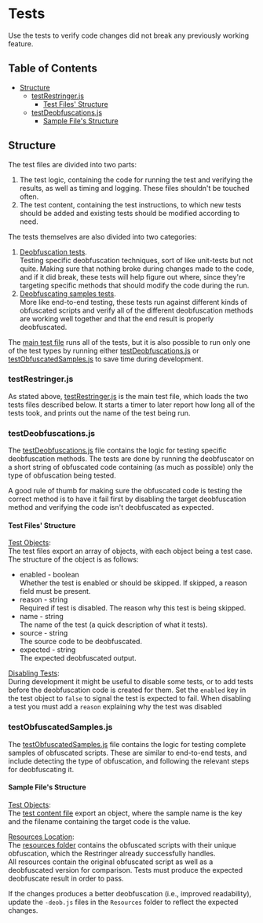 # Tests
Use the tests to verify code changes did not break any previously working feature. <br />

## Table of Contents
* [Structure](#structure)
  * [testRestringer.js](#testrestringerjs)
    * [Test Files' Structure](#test-files-structure)
  * [testDeobfuscations.js](#testdeobfuscationsjs)
    * [Sample File's Structure](#sample-files-structure)

## Structure
The test files are divided into two parts:
1. The test logic, containing the code for running the test and verifying the results, as well as timing and logging. These files shouldn't be touched often.
2. The test content, containing the test instructions, to which new tests should be added and existing tests should be modified according to need.

The tests themselves are also divided into two categories:
1. [Deobfuscation tests](deobfuscation-tests.js). <br/> 
   Testing specific deobfuscation techniques, sort of like unit-tests but not quite. 
   Making sure that nothing broke during changes made to the code, and if it did break, these tests will help figure out where,
   since they're targeting specific methods that should modify the code during the run.
2. [Deobfuscating samples tests](obfuscated-samples.js). <br/>
   More like end-to-end testing, these tests run against different kinds of obfuscated scripts 
   and verify all of the different deobfuscation methods are working well together and that the end result is properly deobfuscated.

The [main test file](testRestringer.js) runs all of the tests, but it is also possible to run only one of the test types
by running either [testDeobfuscations.js](testDeobfuscations.js) or [testObfuscatedSamples.js](testObfuscatedSamples.js) to save time
during development.

### testRestringer.js
As stated above, [testRestringer.js](testRestringer.js) is the main test file, which loads the two tests files described below.
It starts a timer to later report how long all of the tests took, and prints out the name of the test being run.

### testDeobfuscations.js
The [testDeobfuscations.js](testDeobfuscations.js) file contains the logic for testing specific deobfuscation methods.
The tests are done by running the deobfuscator on a short string of obfuscated code containing (as much as possible) only the type of obfuscation being tested.

A good rule of thumb for making sure the obfuscated code is testing the correct method is to have it fail first by disabling
the target deobfuscation method and verifying the code isn't deobfuscated as expected.

#### Test Files' Structure
<u>Test Objects</u>: <br/>
The test files export an array of objects, with each object being a test case.
The structure of the object is as follows:

* enabled - boolean <br/>
  Whether the test is enabled or should be skipped. If skipped, a reason field must be present.
* reason - string <br/>
  Required if test is disabled. The reason why this test is being skipped.
* name - string <br/>
  The name of the test (a quick description of what it tests).
* source - string <br/>
  The source code to be deobfuscated.
* expected - string <br/>
  The expected deobfuscated output.

<u>Disabling Tests</u>: <br/>
During development it might be useful to disable some tests, or to add tests before the deobfuscation code is created for them.
Set the `enabled` key in the test object to `false` to signal the test is expected to fail.
When disabling a test you must add a `reason` explaining why the test was disabled

### testObfuscatedSamples.js
The [testObfuscatedSamples.js](testObfuscatedSamples.js) file contains the logic for testing complete samples of obfuscated scripts.
These are similar to end-to-end tests, and include detecting the type of obfuscation, and following the relevant steps for deobfuscating it.

#### Sample File's Structure
<u>Test Objects</u>: <br/>
The [test content file](obfuscated-samples.js) export an object,
where the sample name is the key and the filename containing the target code is the value.

<u>Resources Location</u>: <br/>
The [resources folder](resources) contains the obfuscated scripts with their unique obfuscation,
which the Restringer already successfully handles. <br/>
All resources contain the original obfuscated script as well as a deobfuscated version for comparison.
Tests must produce the expected deobfuscate result in order to pass. <br/>

If the changes produces a better deobfuscation (i.e., improved readability),
update the `-deob.js` files in the `Resources` folder to reflect the expected changes.
